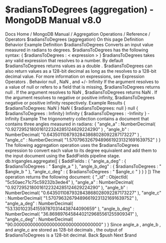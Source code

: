 # $radiansToDegrees (aggregation) - MongoDB Manual v8.0


Docs Home / MongoDB Manual / Aggregation Operations / Reference / Operators $radiansToDegrees (aggregation) On this page Definition Behavior Example Definition $radiansToDegrees Converts an input value measured in radians to degrees. $radiansToDegrees has the following syntax: { $radiansToDegrees : < expression > } $radiansToDegrees takes any valid expression that resolves to a number. By default $radiansToDegrees returns values as a double . $radiansToDegrees can also return values
as a 128-bit decimal as long as the <expression> resolves to a 128-bit decimal value. For more information on expressions, see Expression Operators . Behavior null , NaN , and +/- Infinity If the argument resolves to a value of null or refers to a field
that is missing, $radiansToDegrees returns null . If
the argument resolves to NaN , $radiansToDegrees returns NaN . If the argument resolves to negative or positive
infinity, $radiansToDegrees negative or positive infinity
respectively. Example Results { $radiansToDegrees: NaN } NaN { $radiansToDegrees: null } null { $radiansToDegrees : Infinity} Infinity { $radiansToDegrees : -Infinity } -Infinity Example The trigonometry collection contains a document that contains
three angles measured in radians: { "angle_a" : NumberDecimal( "0.9272952180016122324285124629224290" ) , "angle_b" : NumberDecimal( "0.6435011087932843868028092287173227" ) , "angle_c" : NumberDecimal( "1.570796326794896619231321691639752" ) } The following aggregation operation uses the $radiansToDegrees expression to convert each value to
its degree equivalent and add them to the input document using the $addFields pipeline stage. db.trigangles.aggregate([ { $addFields : { "angle_a_deg" : { $radiansToDegrees : " $angle_a " }, "angle_b_deg" : { $radiansToDegrees : " $angle_b " }, "angle_c_deg" : { $radiansToDegrees : " $angle_c " } } } ]) The operation returns the following document: { "_id" : ObjectId( "5c50aec71c75c59232b3ede4" ), "angle_a" : NumberDecimal( "0.9272952180016122324285124629224290" ), "angle_b" : NumberDecimal( "0.6435011087932843868028092287173227" ), "angle_c" : NumberDecimal( "1.570796326794896619231321691639752" ), "angle_a_deg" : NumberDecimal( "53.13010235415597870314438744090659" ), "angle_b_deg" : NumberDecimal( "36.86989764584402129685561255909341" ), "angle_c_deg" : NumberDecimal( "90.00000000000000000000000000000000" ) } Since angle_a , angle_b , and angle_c are stored as 128-bit decimals , the output of $radiansToDegrees is a 128-bit decimal. Back $push Next $rand
